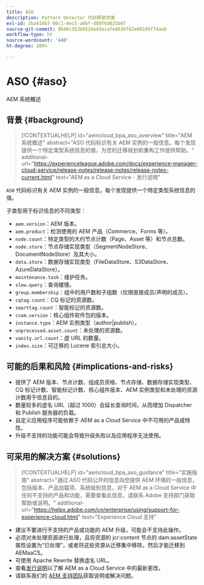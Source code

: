 ```yaml
---
title: ASO
description: Pattern Detector 代码帮助页面
exl-id: 2ba416b7-80c1-4ec5-a6bf-d80f6d625b07
source-git-commit: 9b46c353b052da43eca7ed636f62e08109f74aab
workflow-type: ht
source-wordcount: '440'
ht-degree: 100%

---
```


# ASO {#aso}

AEM 系统概述

## 背景 {#background}

>[!CONTEXTUALHELP]
>id="aemcloud_bpa_aso_overview"
>title="AEM 系统概述"
>abstract="ASO 代码标识有关 AEM 实例的一般信息。每个发现提供一个特定类型系统信息的值，为您的迁移规划和重构工作提供帮助。"
>additional-url="https://experienceleague.adobe.com/docs/experience-manager-cloud-service/release-notes/release-notes/release-notes-current.html" text="AEM as a Cloud Service - 发行说明"

`ASO` 代码标识有关 AEM 实例的一般信息。每个发现提供一个特定类型系统信息的值。

子类型用于标识信息的不同类型：

* `aem.version`：AEM 版本。
* `aem.product`：检测使用的 AEM 产品（Commerce、Forms 等）。
* `node.count`：特定类型的大约节点计数（Page、Asset 等）和节点总数。
* `node.store`：节点存储实现类型（SegmentNodeStore、DocumentNodeStore）及其大小。
* `data.store`：数据存储实现类型（FileDataStore、S3DataStore、AzureDataStore）。
* `maintenance.task`：维护任务。
* `slow.query`：查询缓慢。
* `group.membership`：组中的用户数和子组数（仅限直接成员/声明的成员）。
* `cqtag.count`：CQ 标记的资源数。
* `smarttag.count`：智能标记的资源数。
* `ccom.version`：核心组件软件包的版本。
* `instance.type`：AEM 实例类型（author|publish）。
* `unprocessed.asset.count`：未处理的资源数。
* `vanity.url.count`：虚 URL 的数量。
* `index.size`：可迁移的 Lucene 索引总大小。

## 可能的后果和风险 {#implications-and-risks}

* 提供了 AEM 版本、节点计数、组成员资格、节点存储、数据存储实现类型、CQ 标记计数、智能标记计数、核心组件版本、AEM 实例类型和未处理的资源计数用于信息目的。
* 数量较多的虚名 URL（超过 1000）会延长查询时间，从而增加 Dispatcher 和 Publish 服务器的负载。
* 自定义应用程序可能依赖于 AEM as a Cloud Service 中不可用的产品或特性。
* 升级不支持的功能可能会导致升级失败以及应用程序无法使用。

## 可采用的解决方案 {#solutions}

>[!CONTEXTUALHELP]
>id="aemcloud_bpa_aso_guidance"
>title="实施指南"
>abstract="通过 ASO 代码公开的信息向您提供 AEM 环境的一般信息，包括版本、产品加载项、系统级别信息，对于 AEM as a Cloud Service 中任何不支持的产品和功能，需要查看此信息。请联系 Adobe 支持部门获取帮助或说明。"
>additional-url="https://helpx.adobe.com/cn/enterprise/using/support-for-experience-cloud.html" text="Experience Cloud 支持"

* 建议不要进行不支持的产品或功能的 AEM 升级，可能会不支持此操作。
* 必须对未处理资源进行处理，且将资源的 jcr:content 节点的 dam:assetState 属性设置为“已处理”，或者将这些资源从迁移集中移除，然后才能迁移到 AEMaaCS。
* 可使用 Apache Rewrite 替换虚名 URL。
* 查看[发行说明](https://experienceleague.adobe.com/docs/experience-manager-cloud-service/release-notes/release-notes/release-notes-current.html)以了解 AEM as a Cloud Service 中的最新更改。
* 请联系我们的 [AEM 支持团队](https://helpx.adobe.com/cn/enterprise/using/support-for-experience-cloud.html)获取说明或解决问题。
